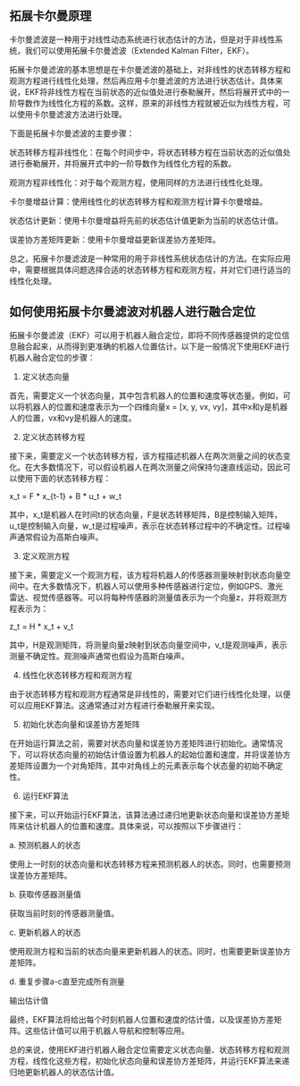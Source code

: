 ## 拓展卡尔曼原理
卡尔曼滤波是一种用于对线性动态系统进行状态估计的方法，但是对于非线性系统，我们可以使用拓展卡尔曼滤波（Extended Kalman Filter，EKF）。

拓展卡尔曼滤波的基本思想是在卡尔曼滤波的基础上，对非线性的状态转移方程和观测方程进行线性化处理，然后再应用卡尔曼滤波的方法进行状态估计。具体来说，EKF将非线性方程在当前状态的近似值处进行泰勒展开，然后将展开式中的一阶导数作为线性化方程的系数。这样，原来的非线性方程就被近似为线性方程，可以使用卡尔曼滤波方法进行处理。

下面是拓展卡尔曼滤波的主要步骤：

状态转移方程非线性化：在每个时间步中，将状态转移方程在当前状态的近似值处进行泰勒展开，并将展开式中的一阶导数作为线性化方程的系数。

观测方程非线性化：对于每个观测方程，使用同样的方法进行线性化处理。

卡尔曼增益计算：使用线性化的状态转移方程和观测方程计算卡尔曼增益。

状态估计更新：使用卡尔曼增益将先前的状态估计值更新为当前的状态估计值。

误差协方差矩阵更新：使用卡尔曼增益更新误差协方差矩阵。

总之，拓展卡尔曼滤波是一种常用的用于非线性系统状态估计的方法。在实际应用中，需要根据具体问题选择合适的状态转移方程和观测方程，并对它们进行适当的线性化处理。
## 如何使用拓展卡尔曼滤波对机器人进行融合定位
拓展卡尔曼滤波（EKF）可以用于机器人融合定位，即将不同传感器提供的定位信息融合起来，从而得到更准确的机器人位置估计。以下是一般情况下使用EKF进行机器人融合定位的步骤：

1. 定义状态向量

首先，需要定义一个状态向量，其中包含机器人的位置和速度等状态量。例如，可以将机器人的位置和速度表示为一个四维向量x = [x, y, vx, vy]，其中x和y是机器人的位置，vx和vy是机器人的速度。

2. 定义状态转移方程

接下来，需要定义一个状态转移方程，该方程描述机器人在两次测量之间的状态变化。在大多数情况下，可以假设机器人在两次测量之间保持匀速直线运动，因此可以使用下面的状态转移方程：


x_t = F * x_{t-1} + B * u_t + w_t

其中，x_t是机器人在时间t的状态向量，F是状态转移矩阵，B是控制输入矩阵，u_t是控制输入向量，w_t是过程噪声，表示在状态转移过程中的不确定性。过程噪声通常假设为高斯白噪声。

3. 定义观测方程

接下来，需要定义一个观测方程，该方程将机器人的传感器测量映射到状态向量空间中。在大多数情况下，机器人可以使用多种传感器进行定位，例如GPS、激光雷达、视觉传感器等。可以将每种传感器的测量值表示为一个向量z，并将观测方程表示为：

z_t = H * x_t + v_t

其中，H是观测矩阵，将测量向量z映射到状态向量空间中，v_t是观测噪声，表示测量不确定性。观测噪声通常也假设为高斯白噪声。

4. 线性化状态转移方程和观测方程

由于状态转移方程和观测方程通常是非线性的，需要对它们进行线性化处理，以便可以应用EKF算法。这通常通过对方程进行泰勒展开来实现。

5. 初始化状态向量和误差协方差矩阵

在开始运行算法之前，需要对状态向量和误差协方差矩阵进行初始化。通常情况下，可以将状态向量的初始估计值设置为机器人的起始位置和速度，并将误差协方差矩阵设置为一个对角矩阵，其中对角线上的元素表示每个状态量的初始不确定性。

6. 运行EKF算法

接下来，可以开始运行EKF算法，该算法通过递归地更新状态向量和误差协方差矩阵来估计机器人的位置和速度。具体来说，可以按照以下步骤进行：

a. 预测机器人的状态

使用上一时刻的状态向量和状态转移方程来预测机器人的状态。同时，也需要预测误差协方差矩阵。

b. 获取传感器测量值

获取当前时刻的传感器测量值。

c. 更新机器人的状态

使用观测方程和当前的状态向量来更新机器人的状态。同时，也需要更新误差协方差矩阵。

d. 重复步骤a-c直至完成所有测量

输出估计值

最终，EKF算法将给出每个时刻机器人位置和速度的估计值，以及误差协方差矩阵。这些估计值可以用于机器人导航和控制等应用。

总的来说，使用EKF进行机器人融合定位需要定义状态向量、状态转移方程和观测方程，线性化这些方程，初始化状态向量和误差协方差矩阵，并运行EKF算法来递归地更新机器人的状态估计值。